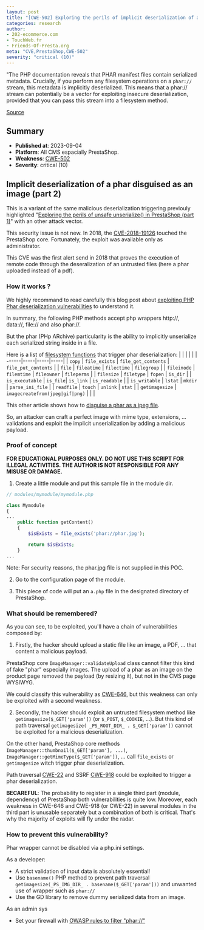 ```yaml
---
layout: post
title: "[CWE-502] Exploring the perils of implicit deserialization of a phar in PrestaShop (part 2)"
categories: research
author:
- 202-ecommerce.com
- TouchWeb.fr
- Friends-Of-Presta.org
meta: "CVE,PrestaShop,CWE-502"
severity: "critical (10)"
---
```


"The PHP documentation reveals that PHAR manifest files contain serialized metadata. Crucially, if you perform any filesystem operations on a `phar://` stream, this metadata is implicitly deserialized. This means that a phar:// stream can potentially be a vector for exploiting insecure deserialization, provided that you can pass this stream into a filesystem method. 

[Source](https://portswigger.net/web-security/deserialization/exploiting#phar-deserialization)

## Summary

* **Published at**: 2023-09-04
* **Platform**: All CMS espacially PrestaShop. 
* **Weakness**: [CWE-502](https://cwe.mitre.org/data/definitions/502.html)
* **Severity**: critical (10)


## Implicit deserialization of a phar disguised as an image (part 2)


This is a variant of the same malicious deserialization triggering previouly highlighted "[Exploring the perils of unsafe unserialize() in PrestaShop (part 1)](https://security.friendsofpresta.org/research/2023/08/28/deserialization-untrusted-data-CWE-502-part1.html)" with an other attack vector.

This security issue is not new. In 2018, the [CVE-2018-19126](https://github.com/farisv/PrestaShop-CVE-2018-19126) touched the PrestaShop core. Fortunately, the exploit was available only as administrator.

This CVE was the first alert send in 2018 that proves the execution of remote code through the deseralization of an untrusted files (here a phar uploaded instead of a pdf).


### How it works ?

We highly recommand to read carefully this blog post about [exploiting PHP Phar deserialization vulnerabilities](https://www.keysight.com/blogs/tech/nwvs/2020/07/23/exploiting-php-phar-deserialization-vulnerabilities-part-1) to understand it.

In summary, the following PHP methods accept php wrappers http://, data://, file:// and also phar://.

But the phar (PHp ARchive) particularity is the ability to implicitly unserialize each serialized string inside in a file.

Here is a list of [filesystem functions](https://www.php.net/manual/en/ref.filesystem.php) that trigger phar deserialization:
| | |  | |
| ------|-----|-----|-----|
| `copy` | `file_exists` | `file_get_contents` | `file_put_contents` |
| `file` | `fileatime` | `filectime` | `filegroup` |
| `fileinode` | `filemtime` | `fileowner` | `fileperms` |
| `filesize` | `filetype` | `fopen` | `is_dir` |
| `is_executable` | `is_file`| `is_link` | `is_readable` |
| `is_writable` | `lstat` | `mkdir` | `parse_ini_file` |
| `readfile` | `touch` | `unlink` | `stat` | 
| `getimagesize` | `imagecreatefrom(jpeg|gif|png)` | | |

This other article shows how to [disguise a phar as a jpeg file](https://www.nc-lp.com/blog/disguise-phar-packages-as-images).

So, an attacker can craft a perfect image with mime type, extensions, ... validations and exploit the implicit unserialization by adding a malicious payload.

### Proof of concept

**FOR EDUCATIONAL PURPOSES ONLY. DO NOT USE THIS SCRIPT FOR ILLEGAL ACTIVITIES. THE AUTHOR IS NOT RESPONSIBLE FOR ANY MISUSE OR DAMAGE.**

1. Create a little module and put this sample file in the module dir.

```php
// modules/mymodule/mymodule.php

class Mymodule
{
...
    public function getContent()
    {
        $isExists = file_exists('phar://phar.jpg');

        return $isExists;
    }
...
```
Note: For security reasons, the phar.jpg file is not supplied in this POC.

2. Go to the configuration page of the module.

3. This piece of code will put an `a.php` file in the designated directory of PrestaShop.


### What should be remembered?

As you can see, to be exploited, you'll have a chain of vulnerabilities composed by:

1. Firstly, the hacker should upload a static file like an image, a PDF, ... that content a malicious payload.

PrestaShop core `ImageManager::validateUpload` class cannot filter this kind of fake "phar" especially images. The upload of a phar as an image on the product page removed the payload (by resizing it), but not in the CMS page WYSIWYG.

We could classify this vulnerability as [CWE-646](https://cwe.mitre.org/data/definitions/646.html), but this weakness can only be exploited with a second weakness.

2. Secondly, the hacker should exploit an untrusted filesystem method like `getimagesize($_GET['param'])` (or `$_POST`, `$_COOKIE`, ...). But this kind of path traversal `getimagesize( _PS_ROOT_DIR_ . $_GET['param'])` cannot be exploited for a malicious deserialization. 

On the other hand, PrestaShop core methods `ImageManager::thumbnail($_GET['param'], ...)`, `ImageManager::getMimeType($_GET['param'])`, ... call `file_exists` or `getimagesize` witch trigger phar deserialization.

Path traversal [CWE-22](https://cwe.mitre.org/data/definitions/22.html) and SSRF [CWE-918](https://cwe.mitre.org/data/definitions/918.html) could be exploited to trigger a phar deserialization.


**BECAREFUL**: The probability to register in a single third part (module, dependency) of PrestaShop both vulnerabilities is quite low. Moreover, each weakness in CWE-646 and CWE-918 (or CWE-22) in several modules in the third part is unusable separately but a combination of both is critical. That's why the majority of exploits will fly under the radar.

### How to prevent this vulnerability?

Phar wrapper cannot be disabled via a php.ini settings.

As a developer:
* A strict validation of input data is absolutely essential!
* Use `basename()` PHP method to prevent path traversal `getimagesize(_PS_IMG_DIR_ . basename($_GET['param']))` and unwanted use of wrapper such as `phar://`
* Use the GD library to remove dummy serialized data from an image.

As an admin sys
* Set your firewall with [OWASP rules to filter "phar://"](https://github.com/coreruleset/coreruleset/blob/e36f27e1429a841e91996f4a521d40c996ec74eb/rules/REQUEST-933-APPLICATION-ATTACK-PHP.conf#L213)

